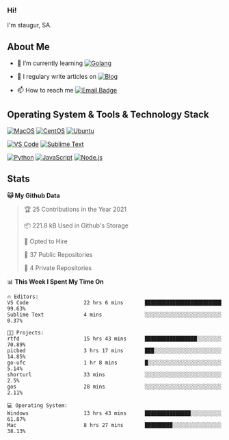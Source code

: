 ### Hi!

I'm staugur, SA.

## About Me

- 🌱 I’m currently learning [![Golang](https://img.shields.io/badge/-Go-7fd5ea?logo=go)](https:/golang.org/)

- 📝 I regulary write articles on [![Blog](https://img.shields.io/badge/-Blog-629ccd?style=for-the-badge&logo=python&logoColor=ffffff)](https://blog.saintic.com)

- 📫 How to reach me [![Email Badge](https://img.shields.io/badge/-email-c14438?style=for-the-badge&logo=Gmail&logoColor=ffffff)](mailto:me@tcw.im)

## Operating System & Tools & Technology Stack

[![MacOS](https://img.shields.io/badge/macOS-Catalina-292e33?style=flat-square&logo=apple&logoColor=ffffff)](https://www.apple.com/macos/catalina/)
[![CentOS](https://img.shields.io/badge/CentOS-7.0-292e33?style=flat-square&logo=CentOS&logoColor=)](https://www.centos.org/)
[![Ubuntu](https://img.shields.io/badge/Ubuntu-18-292e33?style=flat-square&logo=Ubuntu&logoColor=e95420)](https://www.ubuntu.com/)

[![VS Code](https://img.shields.io/badge/IDE-VSCode-292e33?style=flat-square&logo=Visual-studio-code)](https://code.visualstudio.com/)
[![Sublime Text](https://img.shields.io/badge/IDE-SublimeText-black?style=flat-square&logo=Sublime+Text)](https://www.sublimetext.com/)


[![Python](https://img.shields.io/badge/-Python-3776AB?style=flat-square&logo=python&logoColor=ffffff)](https://www.python.org/)
[![JavaScript](https://img.shields.io/badge/-JavaScript-%23F7DF1C?style=flat-square&logo=javascript&logoColor=000000&labelColor=%23F7DF1C&color=%23FFCE5A)](https://www.javascript.com/)
[![Node.js](https://img.shields.io/badge/-Node.js-00ADD8?style=flat-square&logo=node.js&logoColor=ffffff)](https://nodejs.org/)

## Stats

<!--START_SECTION:waka-->
**🐱 My Github Data** 

> 🏆 25 Contributions in the Year 2021
 > 
> 📦 221.8 kB Used in Github's Storage 
 > 
> 💼 Opted to Hire
 > 
> 📜 37 Public Repositories 
 > 
> 🔑 4 Private Repositories  
 > 
📊 **This Week I Spent My Time On** 

```text
🔥 Editors: 
VS Code                  22 hrs 6 mins       █████████████████████████   99.63% 
Sublime Text             4 mins              ░░░░░░░░░░░░░░░░░░░░░░░░░   0.37%

🐱‍💻 Projects: 
rtfd                     15 hrs 43 mins      █████████████████░░░░░░░░   70.89% 
picbed                   3 hrs 17 mins       ███░░░░░░░░░░░░░░░░░░░░░░   14.85% 
go-ufc                   1 hr 8 mins         █░░░░░░░░░░░░░░░░░░░░░░░░   5.14% 
shorturl                 33 mins             ░░░░░░░░░░░░░░░░░░░░░░░░░   2.5% 
gos                      28 mins             ░░░░░░░░░░░░░░░░░░░░░░░░░   2.11%

💻 Operating System: 
Windows                  13 hrs 43 mins      ███████████████░░░░░░░░░░   61.87% 
Mac                      8 hrs 27 mins       █████████░░░░░░░░░░░░░░░░   38.13%

```


<!--END_SECTION:waka-->
